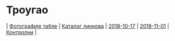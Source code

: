 # Троугао

| [Фотографије табле](https://photos.app.goo.gl/S8o6mDqSJr1YeFwU8)
| [Каталог линкова](https://ndjapic.github.io/zayopa/m6/02-trougao1/)
| [2018-10-17](https://drive.google.com/drive/folders/1NAjkH1VsCo0WPu2FOKMn96RMTPJK1JJl?usp=drive_link)
| [2018-11-01](https://drive.google.com/drive/folders/1PcVEfiTEhUEhmgDNb-NhVZtIk5-VtCvO?usp=drive_link)
| [Контролни](https://drive.google.com/drive/folders/0B-Ml4P4pFIzwU0FLdkVnamtRUVNLMTRYUWpGOVZxUQ?resourcekey=0-q0_PMoCE11c9cB7v7Btd1w&usp=drive_link)
| []()
